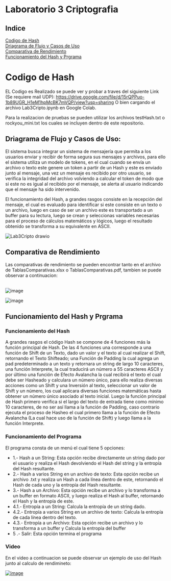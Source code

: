 
# Laboratorio 3 Criptografia

## Indice  
[Codigo de Hash](#CodigodeHash)  
[Driagrama de Flujo y Casos de Uso](#DriagramadeFlujoyCasosdeUso)  
[Comparativa de Rendimiento](#ComparativadeRendimiento)  
[Funcionamiento del Hash y Prgrama](#mfh)
 
<a name="CodigodeHash"/>



# Codigo de Hash
EL Codigo es Realizado se puede ver y probar a traves del siguiente Link (Se requiere mail UDP):
https://drive.google.com/file/d/15rQPPuo-1b89UGR_H1eM1hpMcBK7mVQP/view?usp=sharing 
O bien cargando el archivo Lab3Cripto.ipynb en Google Colab.

Para la realizacion de pruebas se pueden utilizar los archivos testHash.txt o rockyou_mini.txt los cuales se incluyen dentro de este repositorio.


## Driagrama de Flujo y Casos de Uso:
<a name="DriagramadeFlujoyCasosdeUso"/>
El sistema busca integrar un sistema de mensajería que permita a los usuarios enviar y recibir de forma segura sus mensajes y archivos, para ello el sistema utiliza un modelo de tokens, en el cual cuando se envía un archivo o texto este genere un token a partir de un Hash y este es enviado junto al mensaje, una vez un mensaje es recibido por otro usuario, se verifica la integridad del archivo volviendo a calcular el token de modo que si este no es igual al recibido por el mensaje, se alerta al usuario indicando que el mensaje ha sido intervenido.

El funcionamiento del Hash, a grandes rasgos consiste en la recepción del mensaje, el cual es evaluado para identificar si este consiste en un texto o un archivo, luego en caso de ser un archivo este es transportado a un buffer para su lectura, luego se crean y seleccionas variables necesarias para el proceso de cálculos matemáticos y lógicos, luego el resultado obtenido se transforma a su equivalente en ASCII.

![Lab3Cripto drawio](https://user-images.githubusercontent.com/70248621/174465600-89491278-c33c-4433-a7c0-f31737bc7946.png)


## Comparativa de Rendimiento
<a name="ComparativadeRendimiento"/>
Las comparativas de rendimiento se pueden encontrar tanto en el archivo de TablasComparativas.xlsx o TablasComparativas.pdf, tambien se puede observar a continuacion: 
<br />
<br />

![image](https://user-images.githubusercontent.com/70248621/174529341-c62edd71-61a1-498f-9942-17a4e90e57f6.png)

![image](https://user-images.githubusercontent.com/70248621/174529286-87884284-5bf2-4564-8546-3a26ec60fc93.png)


## Funcionamiento del Hash y Prgrama

### Funcionamiento del Hash
<a name="mfh"/>
A grandes rasgos el código Hash se compone de 4 funciones más la función principal de Hash. 
De las 4 funciones una corresponde a una función de Shift de un Texto, dado un valor y el texto al cual realizar el Shift, retornando el Texto Shifteado; una Función de Padding la cual agrega un pad predeterminado a un texto y retornara un string de largo 10 caracteres, una función Interprete, la cual traducirá un número a 55 caracteres ASCII y por último una función de Efecto Avalancha la cual recibirá el texto el cual debe ser Hasheado y calculara un número único, para ello realiza diversas acciones como un Shift y una Inversión al texto, seleccionar un valor de Shift y un número, los cual aplicara diversas funciones matemáticas hasta obtener un número único asociado al texto inicial.
Luego la función principal de Hash primero verifica si el largo del texto de entrada tiene como mínimo 10 caracteres, de no ser así llama a la función de Padding, caso contrario ejecuta el proceso de Hasheo el cual primero llama a la función de Efecto Avalancha (La cual hace uso de la función de Shift) y luego llama a la función Interprete.

### Funcionamiento del Programa

El programa consta de un menú el cual tiene 5 opciones: 

-   1.- Hash a un String: Esta opción recibe directamente un string dado por el usuario y realiza el Hash devolviendo el Hash del string y la entropía del Hash resultante.
-   2.- Hash a varios String en un archivo de texto: Esta opción recibe un archivo .txt y realiza un Hash a cada línea dentro de este, retornando el Hash de cada uno y la entropía del Hash resultante.
-   3.- Hash a un Archivo: Esta opción recibe un archivo y lo transforma a un buffer en formato ASCII, y luego realiza el Hash al buffer, retornando el Hash y la entropía de este.
-   4.1.- Entropía a un String: Calcula la entropía de un string dado.
-   4.2.- Entropía a varios String en un archivo de texto: Calcula la entropía de cada línea dentro del texto.
-   4.3.- Entropía a un Archivo: Esta opción recibe un archivo y lo transforma a un buffer y Calcula la entropía del buffer
-   5 .- Salir: Esta opción termina el programa

### Video

En el video a continuacion se puede observar un ejemplo de uso del Hash junto al calculo de rendimineto:

[![image](https://i9.ytimg.com/vi_webp/a8RTXGUqz0I/mqdefault.webp?v=62b63c2e&sqp=CPCD2ZUG&rs=AOn4CLC4VNJuqUh1WJu1wPF7o23vGxiSHw)](https://www.youtube.com/watch?v=a8RTXGUqz0I)

